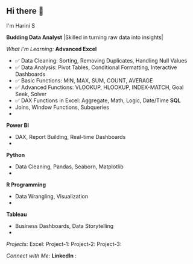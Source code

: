 ## Hi there 👋
I'm Harini S


**Budding Data Analyst**
|Skilled in turning raw data into insights|

*What I'm Learning:*
**Advanced Excel**
- ✅ Data Cleaning: Sorting, Removing Duplicates, Handling Null Values
- ✅ Data Analysis: Pivot Tables, Conditional Formatting, Interactive Dashboards
- ✅ Basic Functions: MIN, MAX, SUM, COUNT, AVERAGE
- ✅ Advanced Functions: VLOOKUP, HLOOKUP, INDEX-MATCH, Goal Seek, Solver
- ✅ DAX Functions in Excel: Aggregate, Math, Logic, Date/Time
**SQL**
- Joins, Window Functions, Subqueries
- 
**Power BI**
- DAX, Report Building, Real-time Dashboards
- 
**Python**
- Data Cleaning, Pandas, Seaborn, Matplotlib
- 
**R Programming**
- Data Wrangling, Visualization
- 
**Tableau**
- Business Dashboards, Data Storytelling
- 
*Projects:*
Excel:
Project-1:
Project-2:
Project-3:

*Connect with Me:*
**LinkedIn** : 
